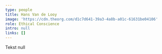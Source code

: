 ```yaml
---
type: people
title: Hans Van de Looy
image: 'https://cdn.theorg.com/d1c7d641-39a3-4a8b-a01c-61631be04106'
role: Ethical Conscience
intro: null
links: []
---
```

Tekst null
